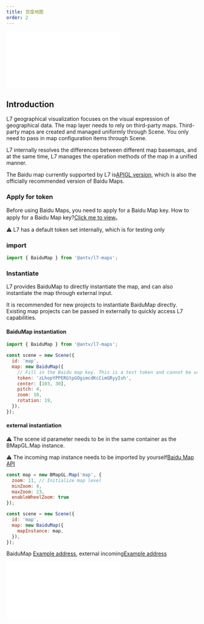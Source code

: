 ```yaml
---
title: 百度地图
order: 2
---
```


<embed src="@/docs/common/style.md"></embed>

## Introduction

L7 geographical visualization focuses on the visual expression of geographical data. The map layer needs to rely on third-party maps. Third-party maps are created and managed uniformly through Scene. You only need to pass in map configuration items through Scene.

L7 internally resolves the differences between different map basemaps, and at the same time, L7 manages the operation methods of the map in a unified manner.

The Baidu map currently supported by L7 is[APIGL version](https://lbsyun.baidu.com/index.php?title=jspopularGL), which is also the officially recommended version of Baidu Maps.

### Apply for token

Before using Baidu Maps, you need to apply for a Baidu Map key. How to apply for a Baidu Map key?[Click me to view](https://lbs.baidu.com/index.php?title=jspopularGL/guide/getkey)。

⚠️ L7 has a default token set internally, which is for testing only

### import

```javascript
import { BaiduMap } from '@antv/l7-maps';
```

### Instantiate

L7 provides BaiduMap to directly instantiate the map, and can also instantiate the map through external input.

It is recommended for new projects to instantiate BaiduMap directly. Existing map projects can be passed in externally to quickly access L7 capabilities.

#### BaiduMap instantiation

```js
import { BaiduMap } from '@antv/l7-maps';

const scene = new Scene({
  id: 'map',
  map: new BaiduMap({
    // Fill in the Baidu map key. This is a test token and cannot be used for production.
    token: 'zLhopYPPERGtpGOgimcdKcCimGRyyIsh',
    center: [103, 30],
    pitch: 4,
    zoom: 10,
    rotation: 19,
  }),
});
```

#### external instantiation

⚠️ The scene id parameter needs to be in the same container as the BMapGL.Map instance.

⚠️ The incoming map instance needs to be imported by yourself[Baidu Map API](https://lbs.baidu.com/index.php?title=jspopularGL/guide/show)

```javascript
const map = new BMapGL.Map('map', {
  zoom: 11, // Initialize map level
  minZoom: 4,
  maxZoom: 23,
  enableWheelZoom: true
});

const scene = new Scene({
  id: 'map',
  map: new BaiduMap({
    mapInstance: map,
  }),
});
```

BaiduMap [Example address](/examples/map/map/#baidumap), external incoming[Example address](/examples/map/map/#bmapInstance)

<embed src="@/docs/common/map.zh.md"></embed>
